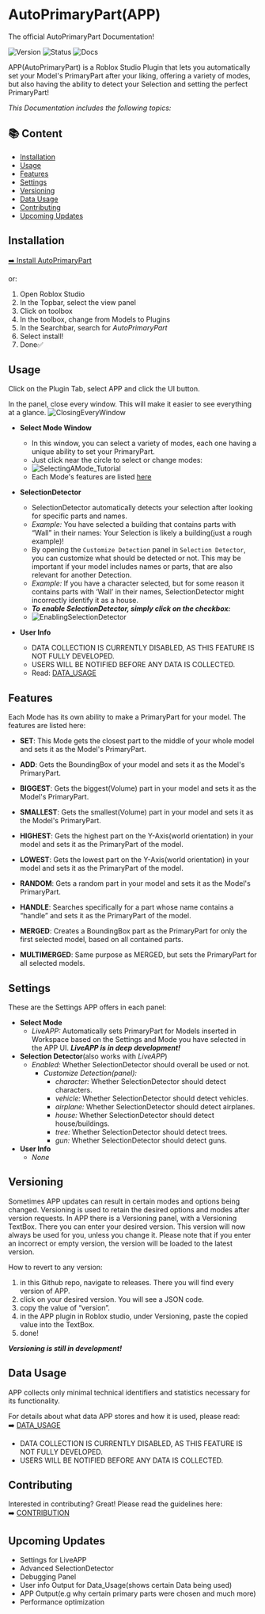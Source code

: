 # AutoPrimaryPart(APP)
The official AutoPrimaryPart Documentation!

![Version](https://img.shields.io/badge/version-0.1.0--beta-blue)
![Status](https://img.shields.io/badge/status-Public-orange)
![Docs](https://img.shields.io/badge/docs-in%20progress-yellow)

APP(AutoPrimaryPart) is a Roblox Studio Plugin that lets you automatically set your Model's PrimaryPart after your liking, offering a variety of modes, but also having the ability to detect your Selection and setting the perfect PrimaryPart!

*This Documentation includes the following topics:*

## 📚 Content
- [Installation](#installation)
- [Usage](#usage)
- [Features](#features)
- [Settings](#Settings)
- [Versioning](#Versioning)
- [Data Usage](#Data-Usage)
- [Contributing](#contributing)
- [Upcoming Updates](#Upcoming-Updates)


## Installation
[➡️ Install AutoPrimaryPart](https://create.roblox.com/store/asset/122023934560086/AutoPrimaryPart)

 or:
1. Open Roblox Studio
2. In the Topbar, select the view panel
3. Click on toolbox
4. In the toolbox, change from Models to Plugins
5. In the Searchbar, search for *AutoPrimaryPart*
6. Select install!
7. Done✅



## Usage
Click on the Plugin Tab, select APP and click the UI button.

In the panel, close every window. This will make it easier to see everything at a glance.
![ClosingEveryWindow](https://github.com/user-attachments/assets/9140ac1b-fd66-49e9-9b1e-41df61918b7d)


   - **Select Mode Window**
     
        - In this window, you can select a variety of modes, each one having a unique ability to set your PrimaryPart.
        - Just click near the circle to select or change modes:
        - ![SelectingAMode_Tutorial](https://github.com/user-attachments/assets/8f5b5f63-606a-4abd-9821-61d6b998f957)
        - Each Mode's features are listed [here](#features)
          
   - **SelectionDetector**
        - SelectionDetector automatically detects your selection after looking for specific parts and names.
        - *Example:* You have selected a building that contains parts with “Wall” in their names: Your Selection is likely a building(just a rough example)!
        - By opening the `Customize Detection` panel in `Selection Detector`, you can customize what should be detected or not. This may be important if your model includes names or parts, that are also relevant for another Detection.
        -  *Example:* If you have a character selected, but for some reason it contains parts with ‘Wall’ in their names, SelectionDetector might incorrectly identify it as a house.
        -  ***To enable SelectionDetector, simply click on the checkbox:***
        -  ![EnablingSelectionDetector](https://github.com/user-attachments/assets/f1401d56-101f-4a50-9480-048c13dfd2e9)

   - **User Info**
     - DATA COLLECTION IS CURRENTLY DISABLED, AS THIS FEATURE IS NOT FULLY DEVELOPED.
     - USERS WILL BE NOTIFIED BEFORE ANY DATA IS COLLECTED.
     - Read: [DATA_USAGE](./DATA_USAGE.md)
## Features
Each Mode has its own ability to make a PrimaryPart for your model. The features are listed here: 

- **SET**:
This Mode gets the closest part to the middle of your whole model and sets it as the Model's PrimaryPart.

- **ADD**:
Gets the BoundingBox of your model and sets it as the Model's PrimaryPart.

- **BIGGEST**:
Gets the biggest(Volume) part in your model and sets it as the Model's PrimaryPart.

- **SMALLEST**:
Gets the smallest(Volume) part in your model and sets it as the Model's PrimaryPart.

- **HIGHEST**:
Gets the highest part on the Y-Axis(world orientation) in your model and sets it as the PrimaryPart of the model.

- **LOWEST**:
Gets the lowest part on the Y-Axis(world orientation) in your model and sets it as the PrimaryPart of the model.

- **RANDOM**:
Gets a random part in your model and sets it as the Model's PrimaryPart.

- **HANDLE**:
Searches specifically for a part whose name contains a “handle” and sets it as the PrimaryPart of the model.

- **MERGED**:
Creates a BoundingBox part as the PrimaryPart for only the first selected model, based on all contained parts.

- **MULTIMERGED**:
Same purpose as MERGED, but sets the PrimaryPart for all selected models.


## Settings
These are the Settings APP offers in each panel:
- **Select Mode**
     - *LiveAPP:* Automatically sets PrimaryPart for Models inserted in Workspace based on the Settings and Mode you have selected in the APP UI. ***LiveAPP is in deep development!***
- **Selection Detector**(also works with *LiveAPP*)
     - *Enabled:* Whether SelectionDetector should overall be used or not.
          - *Customize Detection(panel):*
             - *character:* Whether SelectionDetector should detect characters.
             - *vehicle:* Whether SelectionDetector should detect vehicles.
             - *airplane:* Whether SelectionDetector should detect airplanes.
             - *house:* Whether SelectionDetector should detect house/buildings.
             - *tree:* Whether SelectionDetector should detect trees.
             - *gun:* Whether SelectionDetector should detect guns.
- **User Info**
     - *None*

 ## Versioning
Sometimes APP updates can result in certain modes and options being changed. Versioning is used to retain the desired options and modes after version requests. In APP there is a Versioning panel, with a Versioning TextBox. There you can enter your desired version. This version will now always be used for you, unless you change it.  Please note that if you enter an incorrect or empty version, the version will be loaded to the latest version.

How to revert to any version:
1. in this Github repo, navigate to releases.
There you will find every version of APP.
2. click on your desired version.
You will see a JSON code.
3. copy the value of “version”.
4. in the APP plugin in Roblox studio, under Versioning, paste the copied value into the TextBox.
5. done!

***Versioning is still in development!***

## Data Usage
APP collects only minimal technical identifiers and statistics necessary for its functionality.

For details about what data APP stores and how it is used, please read:  
➡️ [DATA_USAGE](./DATA_USAGE.md)

- DATA COLLECTION IS CURRENTLY DISABLED, AS THIS FEATURE IS NOT FULLY DEVELOPED.
- USERS WILL BE NOTIFIED BEFORE ANY DATA IS COLLECTED.


## Contributing
Interested in contributing? Great! Please read the guidelines here:  
➡️ [CONTRIBUTION](./CONTRIBUTION.md)


## Upcoming Updates
- Settings for LiveAPP
- Advanced SelectionDetector
- Debugging Panel
- User info Output for Data_Usage(shows certain Data being used)
- APP Output(e.g why certain primary parts were chosen and much more)
- Performance optimization
